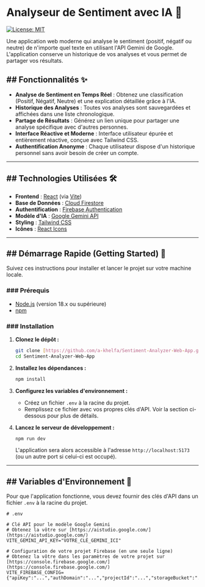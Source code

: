 # Analyseur de Sentiment avec IA 🧠

[![License: MIT](https://img.shields.io/badge/License-MIT-blue.svg)](https://opensource.org/licenses/MIT)

Une application web moderne qui analyse le sentiment (positif, négatif ou neutre) de n'importe quel texte en utilisant l'API Gemini de Google. L'application conserve un historique de vos analyses et vous permet de partager vos résultats.

## ## Fonctionnalités ✨
* **Analyse de Sentiment en Temps Réel** : Obtenez une classification (Positif, Négatif, Neutre) et une explication détaillée grâce à l'IA.
* **Historique des Analyses** : Toutes vos analyses sont sauvegardées et affichées dans une liste chronologique.
* **Partage de Résultats** : Générez un lien unique pour partager une analyse spécifique avec d'autres personnes.
* **Interface Réactive et Moderne** : Interface utilisateur épurée et entièrement réactive, conçue avec Tailwind CSS.
* **Authentification Anonyme** : Chaque utilisateur dispose d'un historique personnel sans avoir besoin de créer un compte.

---
## ## Technologies Utilisées 🛠️

* **Frontend** : [React](https://reactjs.org/) (via [Vite](https://vitejs.dev/))
* **Base de Données** : [Cloud Firestore](https://firebase.google.com/docs/firestore)
* **Authentification** : [Firebase Authentication](https://firebase.google.com/docs/auth)
* **Modèle d'IA** : [Google Gemini API](https://ai.google/gemini/)
* **Styling** : [Tailwind CSS](https://tailwindcss.com/)
* **Icônes** : [React Icons](https://react-icons.github.io/react-icons/)

---
## ## Démarrage Rapide (Getting Started) 🚀

Suivez ces instructions pour installer et lancer le projet sur votre machine locale.

### ### Prérequis
* [Node.js](https://nodejs.org/) (version 18.x ou supérieure)
* [npm](https://www.npmjs.com/)

### ### Installation

1.  **Clonez le dépôt :**
    ```sh
    git clone [https://github.com/a-khelfa/Sentiment-Analyzer-Web-App.git](https://github.com/a-khelfa/Sentiment-Analyzer-Web-App.git)
    cd Sentiment-Analyzer-Web-App
    ```

2.  **Installez les dépendances :**
    ```sh
    npm install
    ```

3.  **Configurez les variables d'environnement :**
    * Créez un fichier `.env` à la racine du projet.
    * Remplissez ce fichier avec vos propres clés d'API. Voir la section ci-dessous pour plus de détails.

4.  **Lancez le serveur de développement :**
    ```sh
    npm run dev
    ```
    L'application sera alors accessible à l'adresse `http://localhost:5173` (ou un autre port si celui-ci est occupé).

---
## ## Variables d'Environnement 🔑

Pour que l'application fonctionne, vous devez fournir des clés d'API dans un fichier `.env` à la racine du projet.

```env
# .env

# Clé API pour le modèle Google Gemini
# Obtenez la vôtre sur [https://aistudio.google.com/](https://aistudio.google.com/)
VITE_GEMINI_API_KEY="VOTRE_CLÉ_GEMINI_ICI"

# Configuration de votre projet Firebase (en une seule ligne)
# Obtenez la vôtre dans les paramètres de votre projet sur [https://console.firebase.google.com/](https://console.firebase.google.com/)
VITE_FIREBASE_CONFIG={"apiKey":"...","authDomain":"...","projectId":"...","storageBucket":"...","messagingSenderId":"...","appId":"..."}
